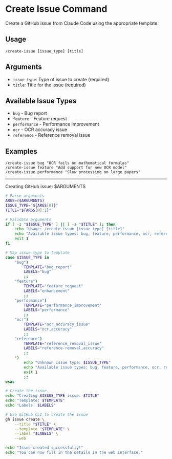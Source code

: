 # Create Issue Command

Create a GitHub issue from Claude Code using the appropriate template.

## Usage
```
/create-issue [issue_type] [title]
```

## Arguments
- `issue_type`: Type of issue to create (required)
- `title`: Title for the issue (required)

## Available Issue Types
- `bug` - Bug report
- `feature` - Feature request
- `performance` - Performance improvement
- `ocr` - OCR accuracy issue
- `reference` - Reference removal issue

## Examples
```
/create-issue bug "OCR fails on mathematical formulas"
/create-issue feature "Add support for new OCR model"
/create-issue performance "Slow processing on large papers"
```

---

Creating GitHub issue: $ARGUMENTS

```bash
# Parse arguments
ARGS=($ARGUMENTS)
ISSUE_TYPE="${ARGS[0]}"
TITLE="${ARGS[@]:1}"

# Validate arguments
if [ -z "$ISSUE_TYPE" ] || [ -z "$TITLE" ]; then
    echo "Usage: /create-issue [issue_type] [title]"
    echo "Available issue types: bug, feature, performance, ocr, reference"
    exit 1
fi

# Map issue type to template
case $ISSUE_TYPE in
    "bug")
        TEMPLATE="bug_report"
        LABELS="bug"
        ;;
    "feature")
        TEMPLATE="feature_request"
        LABELS="enhancement"
        ;;
    "performance")
        TEMPLATE="performance_improvement"
        LABELS="performance"
        ;;
    "ocr")
        TEMPLATE="ocr_accuracy_issue"
        LABELS="ocr,accuracy"
        ;;
    "reference")
        TEMPLATE="reference_removal_issue"
        LABELS="reference-removal,accuracy"
        ;;
    *)
        echo "Unknown issue type: $ISSUE_TYPE"
        echo "Available issue types: bug, feature, performance, ocr, reference"
        exit 1
        ;;
esac

# Create the issue
echo "Creating $ISSUE_TYPE issue: $TITLE"
echo "Template: $TEMPLATE"
echo "Labels: $LABELS"

# Use GitHub CLI to create the issue
gh issue create \
    --title "$TITLE" \
    --template "$TEMPLATE" \
    --label "$LABELS" \
    --web

echo "Issue created successfully!"
echo "You can now fill in the details in the web interface."
```